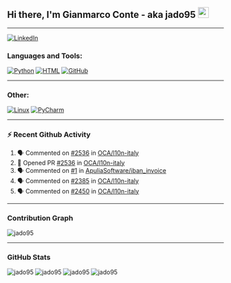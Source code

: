 ## Hi there, I'm Gianmarco Conte - aka jado95 <img src="https://media.giphy.com/media/hvRJCLFzcasrR4ia7z/giphy.gif" width="25px">

---
[![LinkedIn](https://img.shields.io/badge/LinkedIn-0077B5?style=for-the-badge&logo=linkedin&logoColor=white)](https://www.linkedin.com/in/gianmarco-conte-591a08106)

### Languages and Tools:

[![Python](https://img.shields.io/badge/Python-3776AB?style=for-the-badge&logo=python&logoColor=white)](https://www.python.org)
[![HTML](https://img.shields.io/badge/HTML5-E34F26?style=for-the-badge&logo=html5&logoColor=white)](https://developer.mozilla.org/en-US/docs/Web/HTML)
[![GitHub](https://img.shields.io/badge/GitHub-100000?style=for-the-badge&logo=github&logoColor=white)](https://github.com/jado95)

---

### Other:

[![Linux](https://img.shields.io/badge/Linux-FCC624?style=for-the-badge&logo=linux&logoColor=black)](https://www.linux.org)
[![PyCharm](https://img.shields.io/badge/pycharm-143?style=for-the-badge&logo=pycharm&logoColor=black&color=black&labelColor=green)](https://www.jetbrains.com/pycharm)

---

### ⚡ Recent Github Activity

<!--START_SECTION:activity-->
1. 🗣 Commented on [#2536](https://github.com/OCA/l10n-italy/issues/2536) in [OCA/l10n-italy](https://github.com/OCA/l10n-italy)
2. 💪 Opened PR [#2536](https://github.com/OCA/l10n-italy/pull/2536) in [OCA/l10n-italy](https://github.com/OCA/l10n-italy)
3. 🗣 Commented on [#1](https://github.com/ApuliaSoftware/iban_invoice/issues/1) in [ApuliaSoftware/iban_invoice](https://github.com/ApuliaSoftware/iban_invoice)
4. 🗣 Commented on [#2385](https://github.com/OCA/l10n-italy/issues/2385) in [OCA/l10n-italy](https://github.com/OCA/l10n-italy)
5. 🗣 Commented on [#2450](https://github.com/OCA/l10n-italy/issues/2450) in [OCA/l10n-italy](https://github.com/OCA/l10n-italy)
<!--END_SECTION:activity-->

---

### Contribution Graph
![jado95](https://activity-graph.herokuapp.com/graph?username=jado95&theme=github)

---

### GitHub Stats
![jado95](https://github-readme-stats.vercel.app/api?username=jado95&bg_color=30,e96443,904e95&title_color=fff&text_color=fff)
![jado95](https://github-readme-stats.vercel.app/api?username=jado95&show_icons=true&theme=react&count_private=true)
![jado95](https://github-readme-stats.vercel.app/api/top-langs/?username=jado95&show_icons=true&theme=react&count_private=true)
![jado95](https://github-readme-streak-stats.herokuapp.com/?user=jado95&show_icons=true&theme=react&count_private=true)
